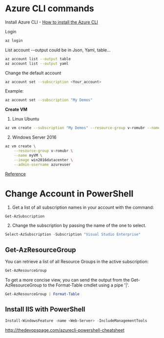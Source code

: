 # Azure CLI commands

Install Azure CLI - [How to install the Azure CLI ](https://learn.microsoft.com/en-us/cli/azure/install-azure-cli)

Login 

```Bash
az login
```

List account --output could be in Json, Yaml, table...

```Bash
az account list --output table
az account list --output yaml
```

Change the default account

```Bash
az account set --subscription <Your_account>
```
Example:
```Bash
az account set --subscription "My Demos"
```
**Create VM**
1. Linux Ubuntu
```Bash
az vm create --subscription "My Demos" --resource-group v-romubr --name NewVM --image Ubuntu
```
2. Windows Server 2016
```Bash
az vm create \
    --resource-group v-romubr \
    --name myVM \
    --image win2016datacenter \
    --admin-username azureuser
```

[Reference](https://docs.microsoft.com/en-us/cli/azure/manage-azure-subscriptions-azure-cli?view=azure-cli-latest)


# Change Account in PowerShell

1. Get a list of all subscription names in your account with the command:
```PowerShell
Get-AzSubscription
```

2. Change the subscription by passing the name of the one to select.
```PowerShell
Select-AzSubscription -Subscription "Visual Studio Enterprise"
```
## Get-AzResourceGroup

You can retrieve a list of all Resource Groups in the active subscription:
```PowerShell
Get-AzResourceGroup
```
To get a more concise view, you can send the output from the Get-AzResourceGroup to the Format-Table cmdlet using a pipe '|'.
```PowerShell
Get-AzResourceGroup | Format-Table
```
## Install IIS with PowerShell

```PowerShell
Install-WindowsFeature -name <Web-Server> -IncludeManagementTools
```

http://thedevopspage.com/azurecli-powershell-cheatsheet
